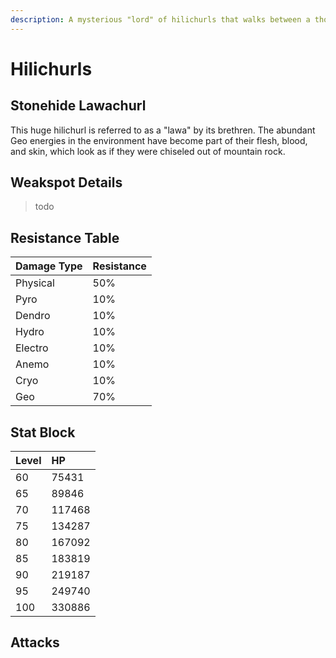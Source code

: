 ```yaml
---
description: A mysterious "lord" of hilichurls that walks between a thousand peaks..
---
```


# Hilichurls

## Stonehide Lawachurl

This huge hilichurl is referred to as a "lawa" by its brethren. The abundant Geo energies in the environment have become part of their flesh, blood, and skin, which look as if they were chiseled out of mountain rock.

## Weakspot Details

> todo

## Resistance Table

| Damage Type | Resistance |
| :--- | :--- |
| Physical | 50% |
| Pyro | 10% |
| Dendro | 10% |
| Hydro | 10% |
| Electro | 10% |
| Anemo | 10% |
| Cryo | 10% |
| Geo | 70% |

## Stat Block

| Level | HP |
| :--- | :--- |
| 60 | 75431 |
| 65 | 89846 |
| 70 | 117468 |
| 75 | 134287 |
| 80 | 167092 |
| 85 | 183819 |
| 90 | 219187 |
| 95 | 249740 |
| 100 | 330886 |

## Attacks

